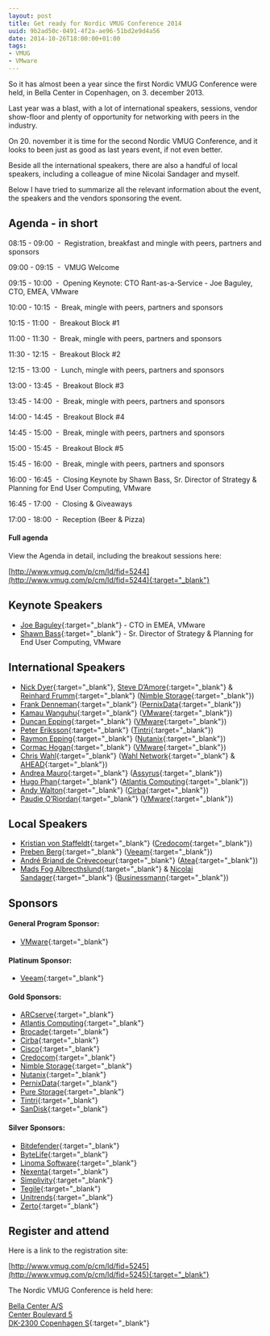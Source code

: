 ```yaml
---
layout: post
title: Get ready for Nordic VMUG Conference 2014
uuid: 9b2ad50c-0491-4f2a-ae96-51bd2e9d4a56
date: 2014-10-26T18:00:00+01:00
tags:
- VMUG
- VMware
---
```

So it has almost been a year since the first Nordic VMUG Conference were held, in Bella Center in Copenhagen, on 3. december 2013.

Last year was a blast, with a lot of international speakers, sessions, vendor show-floor and plenty of opportunity for networking with peers in the industry.

On 20. november it is time for the second Nordic VMUG Conference, and it looks to been just as good as last years event, if not even better.

Beside all the international speakers, there are also a handful of local speakers, including a colleague of mine Nicolai Sandager and myself<!--break-->.

Below I have tried to summarize all the relevant information about the event, the speakers and the vendors sponsoring the event.

## Agenda - in short

08:15 - 09:00  -  Registration, breakfast and mingle with peers, partners and sponsors

09:00 - 09:15  -  VMUG Welcome

09:15 - 10:00  -  Opening Keynote: CTO Rant-as-a-Service - Joe Baguley, CTO, EMEA, VMware

10:00 - 10:15  -  Break, mingle with peers, partners and sponsors

10:15 - 11:00  -  Breakout Block #1

11:00 - 11:30  -  Break, mingle with peers, partners and sponsors

11:30 - 12:15  -  Breakout Block #2

12:15 - 13:00  -  Lunch, mingle with peers, partners and sponsors

13:00 - 13:45  -  Breakout Block #3

13:45 - 14:00  -  Break, mingle with peers, partners and sponsors

14:00 - 14:45  -  Breakout Block #4

14:45 - 15:00  -  Break, mingle with peers, partners and sponsors

15:00 - 15:45  -  Breakout Block #5

15:45 - 16:00  -  Break, mingle with peers, partners and sponsors

16:00 - 16:45  -  Closing Keynote by Shawn Bass, Sr. Director of Strategy &amp; Planning for End User Computing, VMware

16:45 - 17:00  -  Closing &amp; Giveaways

17:00 - 18:00  -  Reception (Beer & Pizza)

#### Full agenda

View the Agenda in detail, including the breakout sessions here:

[http://www.vmug.com/p/cm/ld/fid=5244](http://www.vmug.com/p/cm/ld/fid=5244){:target="_blank"}

## Keynote Speakers

*   [Joe Baguley](https://twitter.com/JoeBaguley){:target="_blank"} - CTO in EMEA, VMware
*   [Shawn Bass](https://twitter.com/shawnbass){:target="_blank"} - Sr. Director of Strategy &amp; Planning for End User Computing, VMware

## International Speakers

*   [Nick Dyer](https://twitter.com/Nick_Dyer_){:target="_blank"}, [Steve D’Amore](https://www.linkedin.com/pub/steve-d-amore/3/557/58a){:target="_blank"} &amp; [Reinhard Frumm](https://www.linkedin.com/pub/reinhard-frumm/26/621/b39/en){:target="_blank"} ([Nimble Storage](http://www.nimblestorage.com){:target="_blank"})
*   [Frank Denneman](https://twitter.com/FrankDenneman){:target="_blank"} ([PernixData](http://www.pernixdata.com){:target="_blank"})
*   [Kamau Wanguhu](https://twitter.com/Borgcube_){:target="_blank"} ([VMware](http://www.vmware.com){:target="_blank"})
*   [Duncan Epping](https://twitter.com/DuncanYB){:target="_blank"} ([VMware](http://www.vmware.com){:target="_blank"})
*   [Peter Eriksson](https://www.linkedin.com/pub/peter-eriksson/48/265/829){:target="_blank"} ([Tintri](http://www.tintri.com){:target="_blank"})
*   [Raymon Epping](https://twitter.com/repping){:target="_blank"} ([Nutanix](http://www.nutanix.com){:target="_blank"})
*   [Cormac Hogan](https://twitter.com/CormacJHogan){:target="_blank"} ([VMware](http://www.vmware.com){:target="_blank"})
*   [Chris Wahl](https://twitter.com/ChrisWahl){:target="_blank"} ([Wahl Network](http://wahlnetwork.com){:target="_blank"} &amp; [AHEAD](https://thinkahead.com){:target="_blank"})
*   [Andrea Mauro](https://twitter.com/Andrea_Mauro){:target="_blank"} ([Assyrus](http://www.assyrus.it/bin/index.php){:target="_blank"})
*   [Hugo Phan](https://twitter.com/hugophan){:target="_blank"} ([Atlantis Computing](http://www.atlantiscomputing.com){:target="_blank"})
*   [Andy Walton](https://www.linkedin.com/in/ajwalton){:target="_blank"} ([Cirba](http://www.cirba.com){:target="_blank"})
*   [Paudie O&#8217;Riordan](https://twitter.com/oriorp){:target="_blank"} ([VMware](http://www.vmware.com){:target="_blank"})

## Local Speakers

*   [Kristian von Staffeldt](https://www.linkedin.com/in/staffeldt){:target="_blank"} ([Credocom](http://credocom.dk){:target="_blank"})
*   [Preben Berg](https://twitter.com/poulpreben){:target="_blank"} ([Veeam](http://www.veeam.com){:target="_blank"})
*   [André Briand de Crèvecoeur](https://www.linkedin.com/pub/andré-briand-de-crèvecoeur/3/579/97){:target="_blank"} ([Atea](http://atea.dk){:target="_blank"})
*   [Mads Fog Albrecthslund](https://twitter.com/Hazenet){:target="_blank"} &amp; [Nicolai Sandager](https://twitter.com/NSA42){:target="_blank"} ([Businessmann](http://businessmann.dk){:target="_blank"})

## Sponsors

#### General Program Sponsor:

*   [VMware](http://www.vmware.com){:target="_blank"}

#### Platinum Sponsor:

*   [Veeam](http://www.veeam.com){:target="_blank"}

#### Gold Sponsors:

*   [ARCserve](http://www.arcserve.com/us/default.aspx){:target="_blank"}
*   [Atlantis Computing](http://www.atlantiscomputing.com){:target="_blank"}
*   [Brocade](http://www.brocade.com/index.page){:target="_blank"}
*   [Cirba](http://www.cirba.com){:target="_blank"}
*   [Cisco](http://www.cisco.com){:target="_blank"}
*   [Credocom](http://credocom.dk){:target="_blank"}
*   [Nimble Storage](http://www.nimblestorage.com){:target="_blank"}
*   [Nutanix](http://www.nutanix.com){:target="_blank"}
*   [PernixData](http://www.pernixdata.com){:target="_blank"}
*   [Pure Storage](http://www.purestorage.com){:target="_blank"}
*   [Tintri](http://www.tintri.com){:target="_blank"}
*   [SanDisk](http://www.tintri.com){:target="_blank"}

#### Silver Sponsors:

*   [Bitdefender](http://www.bitdefender.com){:target="_blank"}
*   [ByteLife](http://www.bytelife.com){:target="_blank"}
*   [Linoma Software](http://www.linomasoftware.com){:target="_blank"}
*   [Nexenta](http://www.nexenta.com){:target="_blank"}
*   [Simplivity](https://www.simplivity.com){:target="_blank"}
*   [Tegile](http://www.tegile.com){:target="_blank"}
*   [Unitrends](http://www.unitrends.com){:target="_blank"}
*   [Zerto](http://www.zerto.com){:target="_blank"}

## Register and attend

Here is a link to the registration site:

[http://www.vmug.com/p/cm/ld/fid=5245](http://www.vmug.com/p/cm/ld/fid=5245){:target="_blank"}

The Nordic VMUG Conference is held here:

[Bella Center A/S<br>Center Boulevard 5<br>DK-2300 Copenhagen S](https://www.google.dk/maps/place/Bella+Center/@55.6380489,12.576652,17z/data=!4m2!3m1!1s0x465254a363269c3d:0x61db300fc92fb898){:target="_blank"}